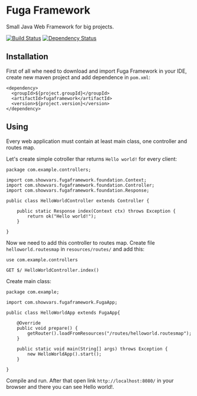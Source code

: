 Fuga Framework
=======
Small Java Web Framework for big projects.

[![Build Status](https://travis-ci.org/IntCode/Fuga-Framework.svg?branch=master)](https://travis-ci.org/IntCode/Fuga-Framework)
[![Dependency Status](https://www.versioneye.com/user/projects/55b8dac9653762001700136e/badge.svg?style=flat)](https://www.versioneye.com/user/projects/55b8dac9653762001700136e)


## Installation

First of all whe need to download and import Fuga Framework in your IDE, create new maven project and add dependence in `pom.xml`:

```
<dependency>
  <groupId>${project.groupId}</groupId>
  <artifactId>fugaframework</artifactId>
  <version>${project.version}</version>
</dependency>
```

## Using

Every web application must contain at least main class, one controller and routes map.

Let's create simple cotroller thar returns `Hello world!` for every client:

```
package com.example.controllers;

import com.showvars.fugaframework.foundation.Context;
import com.showvars.fugaframework.foundation.Controller;
import com.showvars.fugaframework.foundation.Response;

public class HelloWorldController extends Controller {

    public static Response index(Context ctx) throws Exception {
        return ok("Hello world!");
    }

}
```

Now we need to add this controller to routes map. Create file `helloworld.routesmap` in `resources/routes/` and add this:

```
use com.example.controllers

GET $/ HelloWorldController.index()
```


Create main class:

```
package com.example;

import com.showvars.fugaframework.FugaApp;

public class HelloWorldApp extends FugaApp{

	@Override
	public void prepare() {
		getRouter().loadFromResources("/routes/helloworld.routesmap");
	}
	
	public static void main(String[] args) throws Exception {
		new HelloWorldApp().start();
	}

}
```

Compile and run. After that open link `http://localhost:8080/` in your browser and there you can see Hello world!.
